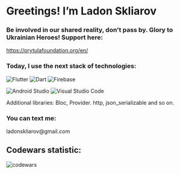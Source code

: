 <h1>Greetings! I’m Ladon Skliarov</h1>

<h3>Be involved in our shared reality, don't pass by. Glory to Ukrainian Heroes! Support here:</h3>
<a href="https://prytulafoundation.org/en/">https://prytulafoundation.org/en/</a>

<h3>Today, I use the next stack of technologies:</h3>

![Flutter](https://img.shields.io/badge/Flutter-%2302569B.svg?style=for-the-badge&logo=Flutter&logoColor=white)
![Dart](https://img.shields.io/badge/dart-%230175C2.svg?style=for-the-badge&logo=dart&logoColor=white)
![Firebase](https://img.shields.io/badge/Firebase-039BE5?style=for-the-badge&logo=Firebase&logoColor=white)

![Android Studio](https://img.shields.io/badge/Android%20Studio-3DDC84.svg?style=for-the-badge&logo=android-studio&logoColor=white)
![Visual Studio Code](https://img.shields.io/badge/Visual%20Studio%20Code-0078d7.svg?style=for-the-badge&logo=visual-studio-code&logoColor=white)
<p>Additional libraries: Bloc, Provider. http, json_serializable and so on.</p>

<h3>You can text me:</h3>
<a>ladonskliarov@gmail.com</a>

<h2>Codewars statistic:</h2>

![codewars](https://www.codewars.com/users/Ladon%20Skliarov/badges/large)
